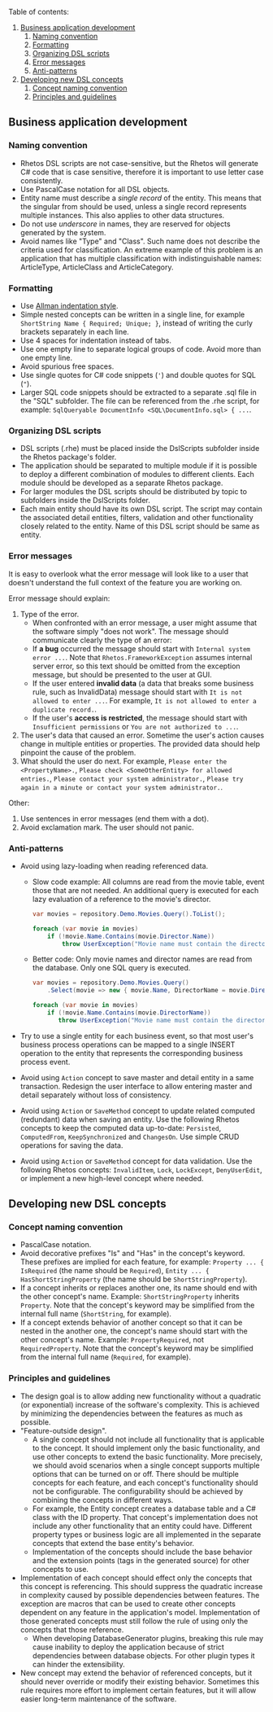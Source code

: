 Table of contents:

1. [Business application development](#business-application-development)
   1. [Naming convention](#naming-convention)
   2. [Formatting](#formatting)
   3. [Organizing DSL scripts](#organizing-dsl-scripts)
   4. [Error messages](#error-messages)
   5. [Anti-patterns](#anti-patterns)
2. [Developing new DSL concepts](#developing-new-dsl-concepts)
   1. [Concept naming convention](#concept-naming-convention)
   2. [Principles and guidelines](#principles-and-guidelines)

## Business application development

### Naming convention

* Rhetos DSL scripts are not case-sensitive, but the Rhetos will generate C# code that is case sensitive,
  therefore it is important to use letter case consistently.
* Use PascalCase notation for all DSL objects.
* Entity name must describe a *single record* of the entity.
  This means that the singular from should be used, unless a single record represents multiple instances.
  This also applies to other data structures.
* Do not use *underscore* in names, they are reserved for objects generated by the system.
* Avoid names like "Type" and "Class".
  Such name does not describe the criteria used for classification.
  An extreme example of this problem is an application that has multiple classification with indistinguishable names: ArticleType, ArticleClass and ArticleCategory.

### Formatting

* Use [Allman indentation style](https://en.wikipedia.org/wiki/Indent_style#Allman_style).
* Simple nested concepts can be written in a single line, for example `ShortString Name { Required; Unique; }`, instead of writing the curly brackets separately in each line.
* Use 4 spaces for indentation instead of tabs.
* Use one empty line to separate logical groups of code.
  Avoid more than one empty line.
* Avoid spurious free spaces.
* Use single quotes for C# code snippets (`'`) and double quotes for SQL (`"`).
* Larger SQL code snippets should be extracted to a separate .sql file in the "SQL" subfolder.
  The file can be referenced from the .rhe script, for example: `SqlQueryable DocumentInfo <SQL\DocumentInfo.sql> { ...`.

### Organizing DSL scripts

* DSL scripts (.rhe) must be placed inside the DslScripts subfolder inside the Rhetos package's folder.
* The application should be separated to multiple module if it is possible to deploy a different combination of modules to different clients.
  Each module should be developed as a separate Rhetos package.
* For larger modules the DSL scripts should be distributed by topic to subfolders inside the DslScripts folder.
* Each main entity should have its own DSL script.
  The script may contain the associated detail entities, filters, validation and other functionality closely related to the entity.
  Name of this DSL script should be same as entity.

### Error messages

It is easy to overlook what the error message will look like to a user that doesn't understand the full context of the feature you are working on.

Error message should explain:

1. Type of the error.
    * When confronted with an error message, a user might assume that the software simply "does not work".
      The message should communicate clearly the type of an error:
    * If **a bug** occurred the message should start with `Internal system error ...`.
      Note that `Rhetos.FrameworkException` assumes internal server error, so this text should be omitted from the exception message,
      but should be presented to the user at GUI.
    * If the user entered **invalid data** (a data that breaks some business rule, such as InvalidData) message should start with `It is not allowed to enter ...`. For example, `It is not allowed to enter a duplicate record.`.
    * If the user's **access is restricted**, the message should start with `Insufficient permissions` or `You are not authorized to ...`.
2. The user's data that caused an error. Sometime the user's action causes change in multiple entities or properties.
   The provided data should help pinpoint the cause of the problem.
3. What should the user do next. For example, `Please enter the <PropertyName>.`,
   `Please check <SomeOtherEntity> for allowed entries.`, `Please contact your system administrator.`,
   `Please try again in a minute or contact your system administrator.`.

Other:

1. Use sentences in error messages (end them with a dot).
2. Avoid exclamation mark. The user should not panic.

### Anti-patterns

* Avoid using lazy-loading when reading referenced data.
  * Slow code example:
    All columns are read from the movie table, event those that are not needed.
    An additional query is executed for each lazy evaluation of a reference to the movie's director.

      ```C#
      var movies = repository.Demo.Movies.Query().ToList();

      foreach (var movie in movies)
          if (!movie.Name.Contains(movie.Director.Name))
              throw UserException("Movie name must contain the director's name.");
      ```

  * Better code:
    Only movie names and director names are read from the database.
    Only one SQL query is executed.

      ```C#
      var movies = repository.Demo.Movies.Query()
          .Select(movie => new { movie.Name, DirectorName = movie.Director.Name }).ToList();

      foreach (var movie in movies)
          if (!movie.Name.Contains(movie.DirectorName))
             throw UserException("Movie name must contain the director's name.");
      ```

* Try to use a single entity for each business event, so that most user's business process operations can be mapped to a single INSERT operation to the entity that represents the corresponding business process event.
* Avoid using `Action` concept to save master and detail entity in a same transaction.
  Redesign the user interface to allow entering master and detail separately without loss of consistency.
* Avoid using `Action` or `SaveMethod` concept to update related computed (redundant) data when saving an entity.
  Use the following Rhetos concepts to keep the computed data up-to-date: `Persisted`, `ComputedFrom`, `KeepSynchronized` and `ChangesOn`.
  Use simple CRUD operations for saving the data.
* Avoid using `Action` or `SaveMethod` concept for data validation.
  Use the following Rhetos concepts: `InvalidItem`, `Lock`, `LockExcept`, `DenyUserEdit`, or implement a new high-level concept where needed.

## Developing new DSL concepts

### Concept naming convention

* PascalCase notation.
* Avoid decorative prefixes "Is" and "Has" in the concept's keyword.
  These prefixes are implied for each feature, for example:
  `Property ... { IsRequired` (the name should be `Required`),
  `Entity ... { HasShortStringProperty` (the name should be `ShortStringProperty`).
* If a concept inherits or replaces another one, its name should end with the other concept's name.
  Example: `ShortStringProperty` inherits `Property`.
  Note that the concept's keyword may be simplified from the internal full name (`ShortString`, for example).
* If a concept extends behavior of another concept so that it can be nested in the another one,
  the concept's name should start with the other concept's name.
  Example: `PropertyRequired`, not `RequiredProperty`.
  Note that the concept's keyword may be simplified from the internal full name (`Required`, for example).

### Principles and guidelines

* The design goal is to allow adding new functionality without a quadratic (or exponential) increase of the software's complexity.
  This is achieved by minimizing the dependencies between the features as much as possible.
* "Feature-outside design".
  * A single concept should not include all functionality that is applicable to the concept.
    It should implement only the basic functionality, and use other concepts to extend the basic functionality.
    More precisely, we should avoid scenarios when a single concept supports multiple options that can be turned on or off.
    There should be multiple concepts for each feature, and each concept's functionality should not be configurable.
    The configurability should be achieved by combining the concepts in different ways.
  * For example, the Entity concept creates a database table and a C# class with the ID property.
    That concept's implementation does not include any other functionality that an entity could have.
    Different property types or business logic are all implemented in the separate concepts that extend the base entity's behavior.
  * Implementation of the concepts should include the base behavior and the extension points (tags in the generated source) for other concepts to use.
* Implementation of each concept should effect only the concepts that this concept is referencing.
  This should suppress the quadratic increase in complexity caused by possible dependencies between features.
  The exception are macros that can be used to create other concepts dependent on any feature in the application's model.
  Implementation of those generated concepts must still follow the rule of using only the concepts that those reference.
  * When developing DatabaseGenerator plugins, breaking this rule may cause inability to deploy the application because of strict dependencies between database objects.
    For other plugin types it can hinder the extensibility.
* New concept may extend the behavior of referenced concepts, but it should never override or modify their existing behavior.
  Sometimes this rule requires more effort to implement certain features, but it will allow easier long-term maintenance of the software.
